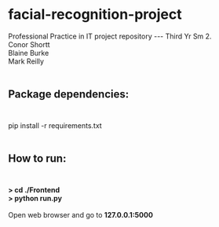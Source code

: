 # facial-recognition-project
Professional Practice in IT project repository --- Third Yr Sm 2.
</br>Conor Shortt</br>
Blaine Burke</br>
Mark Reilly</br></br>
## Package dependencies:</br></br>
pip install -r requirements.txt</br></br>
## How to run:</br></br>
<b>> cd ./Frontend</b></br>
<b>> python run.py</b></br></br>
Open web browser and go to <b>127.0.0.1:5000</b>

